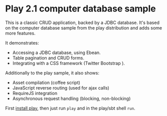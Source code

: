 Play 2.1 computer database sample
=====================================

This is a classic CRUD application, backed by a JDBC database. It's based on the
computer database sample from the play distribution and adds some more features.

It demonstrates:

* Accessing a JDBC database, using Ebean.
* Table pagination and CRUD forms.
* Integrating with a CSS framework (Twitter Bootstrap ).

Additionally to the play sample, it also shows:
* Asset compilation (coffee script)
* JavaScript reverse routing (used for ajax calls)
* RequireJS integration
* Asynchronous request handling (blocking, non-blocking)

First [install play](http://www.playframework.com/documentation/2.1.1/Installing), then just run `play` and in the play/sbt shell `run`.

